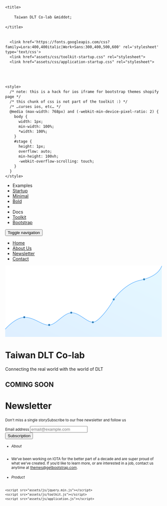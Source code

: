 

<!DOCTYPE html>
<html lang="en">
  <head>
    <meta charset="utf-8">
    <meta http-equiv="X-UA-Compatible" content="IE=edge">
    <meta name="viewport" content="width=device-width, initial-scale=1">
    <meta name="description" content="">
    <meta name="keywords" content="">
    <meta name="author" content="">

    <title>
      
        Taiwan DLT Co-lab &middot; 
      
    </title>

    
      <link href='https://fonts.googleapis.com/css?family=Lora:400,400italic|Work+Sans:300,400,500,600' rel='stylesheet' type='text/css'>
      <link href="assets/css/toolkit-startup.css" rel="stylesheet">
      <link href="assets/css/application-startup.css" rel="stylesheet">
    

    

    <style>
      /* note: this is a hack for ios iframe for bootstrap themes shopify page */
      /* this chunk of css is not part of the toolkit :) */
      /* …curses ios, etc… */
      @media (max-width: 768px) and (-webkit-min-device-pixel-ratio: 2) {
        body {
          width: 1px;
          min-width: 100%;
          *width: 100%;
        }
        #stage {
          height: 1px;
          overflow: auto;
          min-height: 100vh;
          -webkit-overflow-scrolling: touch;
        }
      }
    </style>
  </head>


<body>
  



<div class="stage-shelf stage-shelf-right hidden" id="sidebar">
  <ul class="nav nav-bordered nav-stacked">
    <li class="nav-header">Examples</li>
    <li class="active">
      <a href="index.html">Startup</a>
    </li>
    <li>
      <a href="minimal/index.html">Minimal</a>
    </li>
    <li>
      <a href="bold/index.html">Bold</a>
    </li>
    <li class="nav-divider"></li>
    <li class="nav-header">Docs</li>
    <li>
      <a href="docs/index.html">Toolkit</a>
    </li>
    <li>
      <a href="http://getbootstrap.com">Bootstrap</a>
    </li>
  </ul>
</div>

<div class="stage" id="stage">

<div class="block block-inverse block-fill-height app-header"
     style="background-image: url(assets/img/startup-1.jpg);">

  <nav class="navbar navbar-transparent navbar-fixed-top navbar-padded app-navbar p-t-md">
  <div class="container">
    <div class="navbar-header">
      <button type="button" class="navbar-toggle collapsed p-x-0"
              data-target="#stage" data-toggle="stage" data-distance="-250">
        <span class="sr-only">Toggle navigation</span>
        <span class="icon-bar"></span>
        <span class="icon-bar"></span>
        <span class="icon-bar"></span>
      </button>
    </div>
    <div class="navbar-collapse collapse text-uppercase">
      <ul class="nav navbar-nav navbar-right">
        <li >
          <a href="/index.html">Home</a>
        </li>
        <li >
          <a href="">About Us</a>
        </li>
        <li >
          <a href="">Newsletter</a>
        </li>
        <li >
          <a href="">Contact</a>
        </li>
      </ul>
    </div><!--/.nav-collapse -->
  </div>
</nav>


  <img class="app-graph" src="assets/img/startup-0.svg">

  <div class="block-xs-middle p-b-lg">
    <div class="container">
      <div class="row">
        <div class="col-sm-10 col-md-6">
          <h1 class="block-title m-b-sm">Taiwan DLT Co-lab</h1>
          <class="text-muted">Connecting the real world with the world of DLT</p>
          <h2 class="text-muted">COMING SOON</h2></p>
          <h1 class="block-title m-b-sm">Newsletter</h1></p>
          <small class="text-muted">Don't miss a single storySubscribe to our free newsletter and follow us</p>
  <div class="form-group">
      <form class="px-4 py-3">
      <label for="exampleDropdownFormEmail1">Email address</label>
      <input type="email" class="form-control" id="exampleDropdownFormEmail1" placeholder="email@example.com">
      </label>
  </div>
  <button type="button" class="btn btn-pill btn-primary">
   Subscription
  </button>
  </form>
        </div>
      </div>
    </div>
  </div>
</div>


<div class="block block-inverse app-footer">
 <div class="container">
    <div class="row">
      <div class="col-sm-5 m-b-md">
        <ul class="list-unstyled list-spaced">
          <li class="m-b"><h6 class="text-uppercase">About</h6></li>
          <li class="text-muted">
           We’ve been working on IOTA for the better part of a decade and are super proud of what we’ve created. If you’d like to learn more, or are interested in a job, contact us anytime at <a href="mailto: themes@getbootstrap.com">themes@getbootstrap.com</a>.
          </li>
        </ul>
      </div>
      <div class="col-sm-2 col-sm-offset-2 m-b-md">
        <ul class="list-unstyled list-spaced">
          <li class="m-b"><h6 class="text-uppercase">Product</h6></li>
        </ul>
      </div>
    </div>
  </div>
</div>

</div>


    <script src="assets/js/jquery.min.js"></script>
    <script src="assets/js/toolkit.js"></script>
    <script src="assets/js/application.js"></script>
  </body>
</html>
